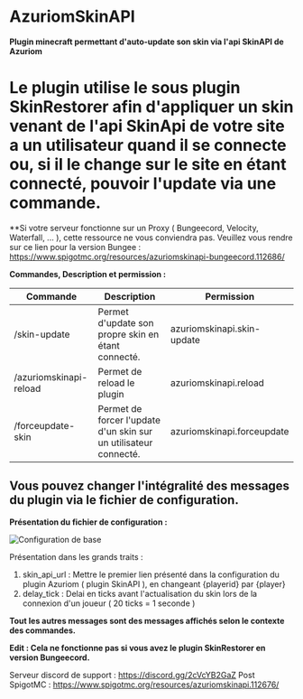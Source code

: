# AzuriomSkinAPI
**Plugin minecraft permettant d'auto-update son skin via l'api SkinAPI de Azuriom**

# Le plugin utilise le sous plugin SkinRestorer afin d'appliquer un skin venant de l'api SkinApi de votre site a un utilisateur quand il se connecte ou, si il le change sur le site en étant connecté, pouvoir l'update via une commande.

**Si votre serveur fonctionne sur un Proxy ( Bungeecord, Velocity, Waterfall, ... ), cette ressource ne vous conviendra pas. Veuillez vous rendre sur ce lien pour la version Bungee : https://www.spigotmc.org/resources/azuriomskinapi-bungeecord.112686/

**Commandes, Description et permission :**

| Commande | Description | Permission |
|----------|----------|----------|
| /skin-update  | Permet d'update son propre skin en étant connecté.  | azuriomskinapi.skin-update | 
| /azuriomskinapi-reload | Permet de reload le plugin | azuriomskinapi.reload | 
| /forceupdate-skin | Permet de forcer l'update d'un skin sur un utilisateur connecté. | azuriomskinapi.forceupdate |


## Vous pouvez changer l'intégralité des messages du plugin via le fichier de configuration.

**Présentation du fichier de configuration :**

![Configuration de base](https://cdn.discordapp.com/attachments/1109918463415291944/1152636464128073850/image.png)

Présentation dans les grands traits : 

1. skin_api_url : Mettre le premier lien présenté dans la configuration du plugin Azuriom ( plugin SkinAPI ), en changeant {playerid} par {player}
2. delay_tick : Delai en ticks avant l'actualisation du skin lors de la connexion d'un joueur ( 20 ticks = 1 seconde )

**Tout les autres messages sont des messages affichés selon le contexte des commandes.**

**Edit : Cela ne fonctionne pas si vous avez le plugin SkinRestorer en version Bungeecord.**

Serveur discord de support : https://discord.gg/2cVcYB2GaZ
Post SpigotMC : https://www.spigotmc.org/resources/azuriomskinapi.112676/
